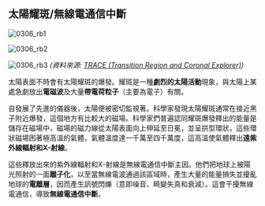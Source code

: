 ## 太陽耀斑/無線電通信中斷

![0306_rb1](./static/0306_rb1.jpg)

![0306_rb2](./static/0306_rb2.jpg)

![0306_rb3](./static/0306_rb3.jpg)
*(資料來源: [TRACE (Transition Region and Coronal Explorer)](http://trace.lmsal.com/Science/ScientificResults/trace_cdrom/html/trace_images.html))*

太陽表面不時會有太陽耀斑的爆發。耀斑是一種**劇烈的太陽活動**現象，與太陽上某處急劇放出**電磁波**及大量**帶電荷粒子**（主要為電子）有關。

自發展了先進的儀器後，太陽便被密切監視著。科學家發現太陽耀斑通常在接近黑子附近爆發，這個地方有比較大的磁場。科學家們普遍認同耀斑爆發釋出的能量是儲存在磁場中，磁場的磁力線從太陽表面向上伸延至日冕，並呈拱型環狀，這些環狀磁場困著極高溫的氣體，氣體溫度達一千萬至四千萬度，這高溫使氣體釋出**遠紫外線輻射和X-射線**。

這些釋放出來的紫外線輻射和X-射線是無線電通信中斷主因。他們把地球上被陽光照射的一面**離子化**，以至當無線電波通過該區域時，產生大量的能量損失並擾亂地球的**電離層**，因而產生訊號閃爍（意即噪音、畸變失真和衰減）。這會干擾無線電通信，導致**無線電通信中斷**。

